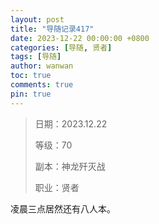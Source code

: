 ```yaml
---
layout: post
title: "导随记录417"
date: 2023-12-22 00:00:00 +0800
categories: [导随, 贤者]
tags: [导随]
author: wanwan
toc: true
comments: true
pin: true
---
```

> 日期：2023.12.22
>
> 等级：70
>
> 副本：神龙歼灭战
>
> 职业：贤者

凌晨三点居然还有八人本。